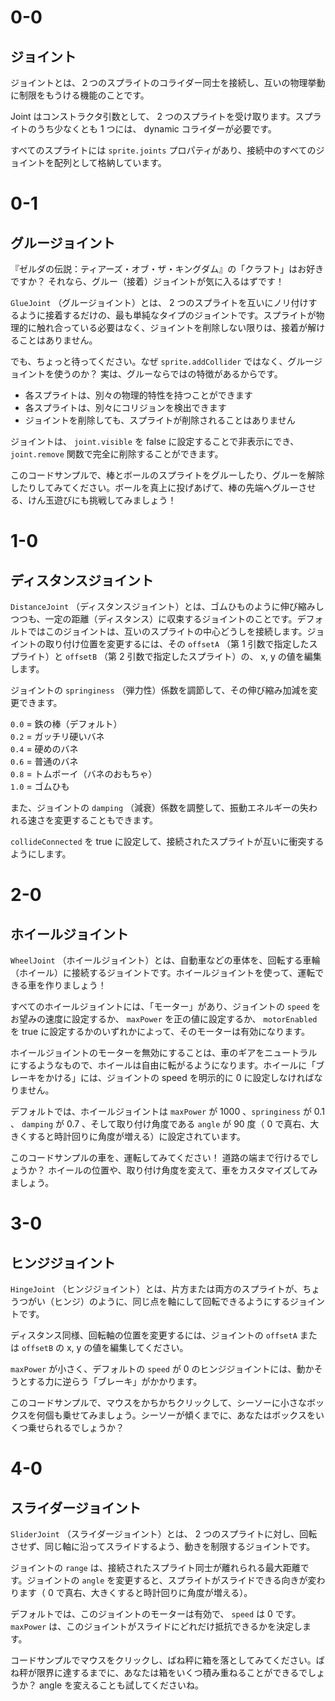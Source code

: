 # 0-0

## ジョイント

ジョイントとは、２つのスプライトのコライダー同士を接続し、互いの物理挙動に制限をもうける機能のことです。

Joint はコンストラクタ引数として、 2 つのスプライトを受け取ります。スプライトのうち少なくとも 1 つには、 dynamic コライダーが必要です。

すべてのスプライトには `sprite.joints` プロパティがあり、接続中のすべてのジョイントを配列として格納しています。

# 0-1

## グルージョイント

『ゼルダの伝説：ティアーズ・オブ・ザ・キングダム』の「クラフト」はお好きですか？ それなら、グルー（接着）ジョイントが気に入るはずです！

`GlueJoint` （グルージョイント）とは、 2 つのスプライトを互いにノリ付けするように接着するだけの、最も単純なタイプのジョイントです。スプライトが物理的に触れ合っている必要はなく、ジョイントを削除しない限りは、接着が解けることはありません。

でも、ちょっと待ってください。なぜ `sprite.addCollider` ではなく、グルージョイントを使うのか？ 実は、グルーならではの特徴があるからです。

- 各スプライトは、別々の物理的特性を持つことができます
- 各スプライトは、別々にコリジョンを検出できます
- ジョイントを削除しても、スプライトが削除されることはありません

ジョイントは、 `joint.visible` を false に設定することで非表示にでき、`joint.remove` 関数で完全に削除することができます。

このコードサンプルで、棒とボールのスプライトをグルーしたり、グルーを解除したりしてみてください。ボールを真上に投げあげて、棒の先端へグルーさせる、けん玉遊びにも挑戦してみましょう！

# 1-0

## ディスタンスジョイント

`DistanceJoint` （ディスタンスジョイント）とは、ゴムひものように伸び縮みしつつも、一定の距離（ディスタンス）に収束するジョイントのことです。デフォルトではこのジョイントは、互いのスプライトの中心どうしを接続します。ジョイントの取り付け位置を変更するには、その `offsetA` （第 1 引数で指定したスプライト）と `offsetB` （第 2 引数で指定したスプライト）の、 x, y の値を編集します。

ジョイントの `springiness` （弾力性）係数を調節して、その伸び縮み加減を変更できます。

`0.0` = 鉄の棒（デフォルト）  
`0.2` = ガッチリ硬いバネ  
`0.4` = 硬めのバネ  
`0.6` = 普通のバネ  
`0.8` = トムボーイ（バネのおもちゃ）  
`1.0` = ゴムひも

また、ジョイントの `damping` （減衰）係数を調整して、振動エネルギーの失われる速さを変更することもできます。

`collideConnected` を true に設定して、接続されたスプライトが互いに衝突するようにします。

# 2-0

## ホイールジョイント

`WheelJoint` （ホイールジョイント）とは、自動車などの車体を、回転する車輪（ホイール）に接続するジョイントです。ホイールジョイントを使って、運転できる車を作りましょう！

すべてのホイールジョイントには、「モーター」があり、ジョイントの `speed` をお望みの速度に設定するか、 `maxPower` を正の値に設定するか、 `motorEnabled` を true に設定するかのいずれかによって、そのモーターは有効になります。

ホイールジョイントのモーターを無効にすることは、車のギアをニュートラルにするようなもので、ホイールは自由に転がるようになります。ホイールに「ブレーキをかける」には、ジョイントの speed を明示的に 0 に設定しなければなりません。

デフォルトでは、ホイールジョイントは `maxPower` が 1000 、`springiness` が 0.1 、 `damping` が 0.7 、そして取り付け角度である `angle` が 90 度（ 0 で真右、大きくすると時計回りに角度が増える）に設定されています。

このコードサンプルの車を、運転してみてください！ 道路の端まで行けるでしょうか？ ホイールの位置や、取り付け角度を変えて、車をカスタマイズしてみましょう。

# 3-0

## ヒンジジョイント

`HingeJoint` （ヒンジジョイント）とは、片方または両方のスプライトが、ちょうつがい（ヒンジ）のように、同じ点を軸にして回転できるようにするジョイントです。

ディスタンス同様、回転軸の位置を変更するには、ジョイントの `offsetA` または `offsetB` の x, y の値を編集してください。

`maxPower` が小さく、デフォルトの `speed` が 0 のヒンジジョイントには、動かそうとする力に逆らう「ブレーキ」がかかります。

このコードサンプルで、マウスをかちかちクリックして、シーソーに小さなボックスを何個も乗せてみましょう。シーソーが傾くまでに、あなたはボックスをいくつ乗せられるでしょうか？

# 4-0

## スライダージョイント

`SliderJoint` （スライダージョイント）とは、 2 つのスプライトに対し、回転させず、同じ軸に沿ってスライドするよう、動きを制限するジョイントです。

ジョイントの `range` は、接続されたスプライト同士が離れられる最大距離です。ジョイントの `angle` を変更すると、スプライトがスライドできる向きが変わります（ 0 で真右、大きくすると時計回りに角度が増える）。

デフォルトでは、このジョイントのモーターは有効で、 `speed` は 0 です。 `maxPower` は、このジョイントがスライドにどれだけ抵抗できるかを決定します。

コードサンプルでマウスをクリックし、ばね秤に箱を落としてみてください。ばね秤が限界に達するまでに、あなたは箱をいくつ積み重ねることができるでしょうか？ angle を変えることも試してくださいね。
